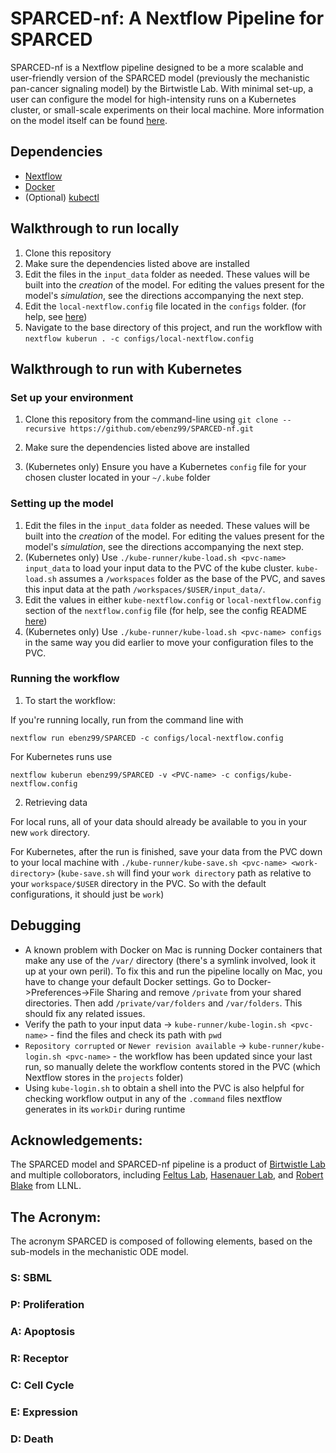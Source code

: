 # SPARCED-nf: A Nextflow Pipeline for SPARCED

SPARCED-nf is a Nextflow pipeline designed to be a more scalable and user-friendly version of the SPARCED model (previously the mechanistic pan-cancer signaling model) by the Birtwistle Lab. With minimal set-up, a user can configure the model for high-intensity runs on a Kubernetes cluster, or small-scale experiments on their local machine. More information on the model itself can be found [here](https://github.com/birtwistlelab/SPARCED).


## Dependencies

- [Nextflow](https://www.nextflow.io/docs/latest/getstarted.html)
- [Docker](https://docs.docker.com/get-docker/)
- (Optional) [kubectl](https://kubernetes.io/docs/tasks/tools/install-kubectl/)

## Walkthrough to run locally
1. Clone this repository
2. Make sure the dependencies listed above are installed
3. Edit the files in the `input_data` folder as needed. These values will be built into the *creation* of the model. For editing the values present for the model's *simulation*, see the directions accompanying the next step.
4. Edit the `local-nextflow.config` file located in the `configs` folder. (for help, see [here](https://github.com/ebenz99/SPARCED-nf/tree/master/configs))
5. Navigate to the base directory of this project, and run the workflow with `nextflow kuberun . -c configs/local-nextflow.config`

## Walkthrough to run with Kubernetes
### Set up your environment
1. Clone this repository from the command-line using `git clone --recursive https://github.com/ebenz99/SPARCED-nf.git`

2. Make sure the dependencies listed above are installed

3. (Kubernetes only) Ensure you have a Kubernetes `config` file for your chosen cluster located in your `~/.kube` folder

### Setting up the model

1. Edit the files in the `input_data` folder as needed. These values will be built into the *creation* of the model. For editing the values present for the model's *simulation*, see the directions accompanying the next step.
2. (Kubernetes only) Use `./kube-runner/kube-load.sh <pvc-name> input_data` to load your input data to the PVC of the kube cluster. `kube-load.sh` assumes a `/workspaces` folder as the base of the PVC, and saves this input data at the path `/workspaces/$USER/input_data/`.
3. Edit the values in either `kube-nextflow.config` or `local-nextflow.config` section of the `nextflow.config` file (for help, see the config README [here](https://github.com/ebenz99/SPARCED-nf/blob/master/configs/README.md))
3.  (Kubernetes only) Use `./kube-runner/kube-load.sh <pvc-name> configs` in the same way you did earlier to move your configuration files to the PVC.

### Running the workflow

1. To start the workflow:

If you're running locally, run from the command line with

`nextflow run ebenz99/SPARCED -c configs/local-nextflow.config`

For Kubernetes runs use

`nextflow kuberun ebenz99/SPARCED -v <PVC-name> -c configs/kube-nextflow.config`


2. Retrieving data

For local runs, all of your data should already be available to you in your new `work` directory.

For Kubernetes, after the run is finished, save your data from the PVC down to your local machine with `./kube-runner/kube-save.sh <pvc-name> <work-directory>` (`kube-save.sh` will find your `work directory` path as relative to your `workspace/$USER` directory in the PVC. So with the default configurations, it should just be `work`)

## Debugging

- A known problem with Docker on Mac is running Docker containers that make any use of the `/var/` directory (there's a symlink involved, look it up at your own peril). To fix this and run the pipeline locally on Mac, you have to change your default Docker settings. Go to Docker->Preferences->File Sharing and remove `/private` from your shared directories. Then add `/private/var/folders` and `/var/folders`. This should fix any related issues.
- Verify the path to your input data -> `kube-runner/kube-login.sh <pvc-name>` - find the files and check its path with `pwd`
- `Repository corrupted` or `Newer revision available` -> `kube-runner/kube-login.sh <pvc-name>` - the workflow has been updated since your last run, so manually delete the workflow contents stored in the PVC (which Nextflow stores in the `projects` folder)
 - Using `kube-login.sh` to obtain a shell into the PVC is also helpful for checking workflow output in any of the `.command` files nextflow generates in its `workDir` during runtime


## Acknowledgements:

The SPARCED model and SPARCED-nf pipeline is a product of [Birtwistle Lab](http://www.birtwistlelab.com/) and multiple colloborators, including [Feltus Lab](https://www.clemson.edu/science/departments/genetics-biochemistry/people/profiles/ffeltus), [Hasenauer Lab](https://www.mathematics-and-life-sciences.uni-bonn.de/en/group-members/jan-hasenauer), and [Robert Blake](https://bbs.llnl.gov/RobertBlake.html) from LLNL.



## The Acronym:
The acronym SPARCED is composed of following elements, based on the sub-models in the mechanistic ODE model.

### S: SBML

### P: Proliferation

### A: Apoptosis

###  R: Receptor

###  C: Cell Cycle

###  E: Expression

###  D: Death
